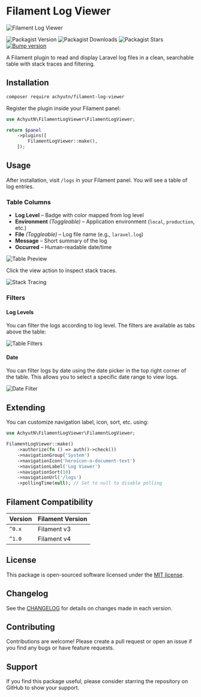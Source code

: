 # Filament Log Viewer

![Filament Log Viewer](https://banners.beyondco.de/Filament%20Log%20Viewer.png?theme=light&packageManager=composer+require&packageName=achyutn%2Ffilament-log-viewer&pattern=hideout&style=style_2&description=A+Filament+package+to+view+and+manage+Laravel+logs.&md=1&showWatermark=0&fontSize=175px&images=document-report)

![Packagist Version](https://img.shields.io/packagist/v/achyutn/filament-log-viewer?label=Latest%20Version)
![Packagist Downloads](https://img.shields.io/packagist/dt/achyutn/filament-log-viewer?label=Packagist%20Downloads)
![Packagist Stars](https://img.shields.io/packagist/stars/achyutn/filament-log-viewer?label=Stars)
[![Bump version](https://github.com/achyutkneupane/filament-log-viewer/actions/workflows/tagrelease.yml/badge.svg)](https://github.com/achyutkneupane/filament-log-viewer/actions/workflows/tagrelease.yml)

A Filament plugin to read and display Laravel log files in a clean, searchable table with stack traces and filtering.

## Installation

```bash
composer require achyutn/filament-log-viewer
```

Register the plugin inside your Filament panel:

```php
use AchyutN\FilamentLogViewer\FilamentLogViewer;

return $panel
    ->plugins([
        FilamentLogViewer::make(),
    ]);
```

## Usage

After installation, visit `/logs` in your Filament panel. You will see a table of log entries.

### Table Columns

- **Log Level** – Badge with color mapped from log level
- **Environment** *(Toggleable)* – Application environment (`local`, `production`, etc.)
- **File** *(Toggleable)* – Log file name (e.g., `laravel.log`)
- **Message** – Short summary of the log
- **Occurred** – Human-readable date/time

![Table Preview](https://hamrocdn.com/4WCWYgw7EPjB)

Click the view action to inspect stack traces.

![Stack Tracing](https://hamrocdn.com/ZrA8W53Nx3CO)

### Filters

#### Log Levels

You can filter the logs according to log level. The filters are available as tabs above the table:

![Table Filters](https://hamrocdn.com/175hFkEVdrDl)

#### Date

You can filter logs by date using the date picker in the top right corner of the table. This allows you to select a specific date range to view logs.

![Date Filter](https://hamrocdn.com/q9sILZZYuxlN)

## Extending

You can customize navigation label, icon, sort, etc. using:

```php
use AchyutN\FilamentLogViewer\FilamentLogViewer;

FilamentLogViewer::make()
    ->authorize(fn () => auth()->check())
    ->navigationGroup('System')
    ->navigationIcon('heroicon-o-document-text')
    ->navigationLabel('Log Viewer')
    ->navigationSort(10)
    ->navigationUrl('/logs')
    ->pollingTime(null); // Set to null to disable polling
```

## Filament Compatibility

| Version             | Filament Version |
|---------------------|------------------|
| `^0.x`              | Filament v3      |
| `^1.0`              | Filament v4      |

## License

This package is open-sourced software licensed under the [MIT license](LICENSE.md).

## Changelog

See the [CHANGELOG](CHANGELOG.md) for details on changes made in each version.

## Contributing

Contributions are welcome! Please create a pull request or open an issue if you find any bugs or have feature requests.

## Support

If you find this package useful, please consider starring the repository on GitHub to show your support.
